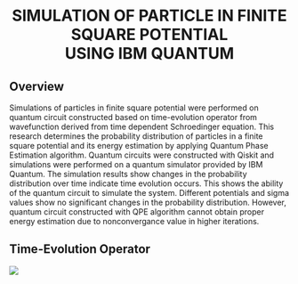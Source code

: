 <h1 align="center">
  <br>
    SIMULATION OF PARTICLE IN FINITE SQUARE POTENTIAL 
    <br> USING IBM QUANTUM
  <br>
</h1>

## Overview
Simulations of particles in finite square potential were performed on quantum circuit constructed based on time-evolution operator from wavefunction derived from time dependent Schroedinger equation. 
This research determines the probability distribution of particles in a finite square potential and its energy estimation by applying Quantum Phase Estimation algorithm.
Quantum circuits were constructed with Qiskit and simulations were performed on a quantum simulator provided by IBM Quantum. 
The simulation results show changes in the probability distribution over time indicate time evolution occurs. This shows the ability of the quantum circuit to simulate the system. 
Different potentials and sigma values show no significant changes in the probability distribution. 
However, quantum circuit constructed with QPE algorithm cannot obtain proper energy estimation due to nonconvergance value in higher iterations.

##  Time-Evolution Operator

<img src="https://render.githubusercontent.com/render/math?math={\ket{\psi (t)} = &(QFT^{\dagger} ~e^{-i p^2 \Delta t} ~QFT) e^{-i V \Delta t} \notag &(QFT^{\dagger} ~e^{-i p^2 \Delta t} ~QFT) e^{-i V \Delta t} ~\ket{\Psi (0)}}">
